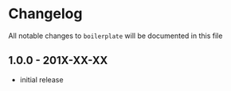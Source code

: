 # Changelog

All notable changes to `boilerplate` will be documented in this file

## 1.0.0 - 201X-XX-XX

- initial release
